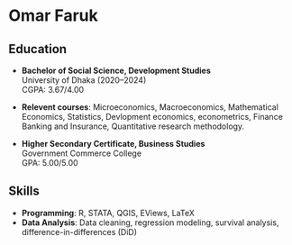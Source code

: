# Omar Faruk

## Education
- **Bachelor of Social Science, Development Studies**  
  University of Dhaka (2020–2024)  
  CGPA: 3.67/4.00
- **Relevent courses**: Microeconomics, Macroeconomics, Mathematical Economics, Statistics, Devlopment economics, econometrics,
    Finance Banking and Insurance, Quantitative research methodology.

- **Higher Secondary Certificate, Business Studies**  
  Government Commerce College  
  GPA: 5.00/5.00  

## Skills
- **Programming**: R, STATA, QGIS, EViews, LaTeX  
- **Data Analysis**: Data cleaning, regression modeling, survival analysis, difference-in-differences (DiD) 
